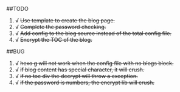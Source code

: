 ##TODO
1. √ ~~Use template to create the blog page.~~
2. √ ~~Complete the password checking.~~
3. √ ~~Add config to the blog source instead of the total config file.~~
4. √ ~~Encrypt the TOC of the blog.~~


##BUG
1. √ ~~hexo g will not work when the config file with no blogs block.~~
2. √ ~~if blog content has special character, it will crush.~~
3. √ ~~if no toc div the decrypt will throw a exception.~~
4. √ ~~if the password is numbers, the encrypt lib will crush.~~
